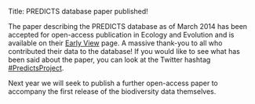 Title: PREDICTS database paper published!

The paper describing the PREDICTS database as of March 2014 has been
accepted for open-access publication in Ecology and Evolution and is
available on their [Early View](http://dx.doi.org/10.1002/ece3.1303) page.
A massive thank-you to all who contributed their data  to the
database! If you would like to see what has been said about the
paper, you can look at the Twitter hashtag
[#PredictsProject](https://twitter.com/hashtag/PredictsProject).

Next year we will seek to publish a further open-access paper to
accompany the first release of the biodiversity data themselves.
